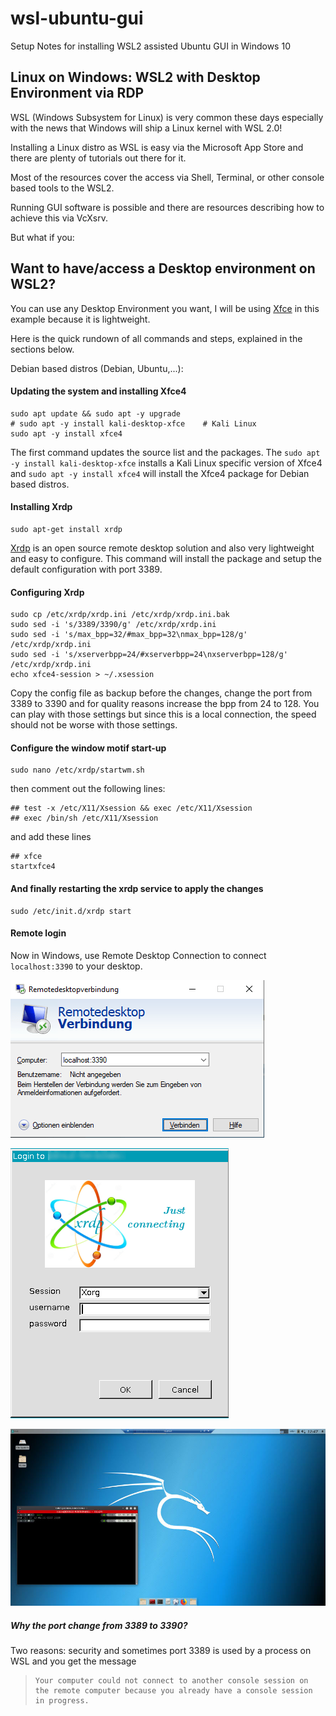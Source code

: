 # wsl-ubuntu-gui
Setup Notes for installing WSL2 assisted Ubuntu GUI in Windows 10

## Linux on Windows: WSL2 with Desktop Environment via RDP


WSL (Windows Subsystem for Linux) is very common these days especially with the news that Windows will ship a Linux kernel with WSL 2.0!

Installing a Linux distro as WSL is easy via the Microsoft App Store and there are plenty of tutorials out there for it.

Most of the resources cover the access via Shell, Terminal, or other console based tools to the WSL2.

Running GUI software is possible and there are resources describing how to achieve this via VcXsrv.

But what if you:

## Want to have/access a Desktop environment on WSL2?

You can use any Desktop Environment you want, I will be using [Xfce](https://www.xfce.org/) in this example because it is lightweight.

Here is the quick rundown of all commands and steps, explained in the sections below. 

Debian based distros (Debian, Ubuntu,...):

#### Updating the system and installing Xfce4
```
sudo apt update && sudo apt -y upgrade
# sudo apt -y install kali-desktop-xfce    # Kali Linux
sudo apt -y install xfce4
```
The first command updates the source list and the packages. 
The `sudo apt -y install kali-desktop-xfce` installs a Kali Linux specific version of Xfce4 and `sudo apt -y install xfce4` will install the Xfce4 package for Debian based distros.

#### Installing Xrdp
```
sudo apt-get install xrdp
```
[Xrdp](http://www.xrdp.org/) is an open source remote desktop solution and also very lightweight and easy to configure. This command will install the package and setup the default configuration with port 3389.

#### Configuring Xrdp
```
sudo cp /etc/xrdp/xrdp.ini /etc/xrdp/xrdp.ini.bak
sudo sed -i 's/3389/3390/g' /etc/xrdp/xrdp.ini
sudo sed -i 's/max_bpp=32/#max_bpp=32\nmax_bpp=128/g' /etc/xrdp/xrdp.ini
sudo sed -i 's/xserverbpp=24/#xserverbpp=24\nxserverbpp=128/g' /etc/xrdp/xrdp.ini
echo xfce4-session > ~/.xsession
```
Copy the config file as backup before the changes, change the port from 3389 to 3390 and for quality reasons increase the bpp from 24 to 128. You can play with those settings but since this is a local connection, the speed should not be worse with those settings.

#### Configure the window motif start-up
```
sudo nano /etc/xrdp/startwm.sh
```
then comment out the following lines:
```
## test -x /etc/X11/Xsession && exec /etc/X11/Xsession
## exec /bin/sh /etc/X11/Xsession
```
and add these lines
```
## xfce
startxfce4
```
#### And finally restarting the xrdp service to apply the changes
```
sudo /etc/init.d/xrdp start
```
#### Remote login
Now in Windows, use Remote Desktop Connection to  connect `localhost:3390` to your desktop.

![Connect to WSL DE via Xrdp](images/rdp.png)

![Login to WSL DE](images/xorg.png)

![Desktop of WSL via xrdp](images/xfce4-desktop.jfif)

##### Why the port change from 3389 to 3390?

Two reasons: security and sometimes port 3389 is used by a process on WSL and you get the message

> ```
> Your computer could not connect to another console session on the remote computer because you already have a console session in progress.
> ```
